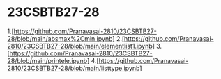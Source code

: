 # 23CSBTB27-28
1.[https://github.com/Pranavasai-2810/23CSBTB27-28/blob/main/absmax%2Cmin.ipynb]
2.[https://github.com/Pranavasai-2810/23CSBTB27-28/blob/main/elementlist1.ipynb]
3.[https://github.com/Pranavasai-2810/23CSBTB27-28/blob/main/printele.ipynb]
4.[https://github.com/Pranavasai-2810/23CSBTB27-28/blob/main/listtype.ipynb]
